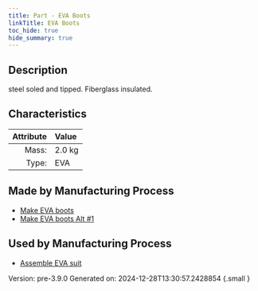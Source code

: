 ```yaml
---
title: Part - EVA Boots
linkTitle: EVA Boots
toc_hide: true
hide_summary: true
---
```


## Description
steel soled and tipped.  Fiberglass insulated.

## Characteristics

| Attribute      | Value |
|--------:|:------|
|Mass:|2.0 kg|
|Type:|EVA|

## Made by Manufacturing Process

- [Make EVA boots](/docs/definitions/process/make-eva-boots)
- [Make EVA boots Alt #1](/docs/definitions/process/make-eva-boots-alt--1)

## Used by Manufacturing Process

- [Assemble EVA suit](/docs/definitions/process/assemble-eva-suit)


Version: pre-3.9.0 Generated on: 2024-12-28T13:30:57.2428854
{.small }

